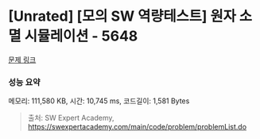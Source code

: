 # [Unrated] [모의 SW 역량테스트] 원자 소멸 시뮬레이션 - 5648 

[문제 링크](https://swexpertacademy.com/main/code/problem/problemDetail.do?contestProbId=AWXRFInKex8DFAUo) 

### 성능 요약

메모리: 111,580 KB, 시간: 10,745 ms, 코드길이: 1,581 Bytes



> 출처: SW Expert Academy, https://swexpertacademy.com/main/code/problem/problemList.do